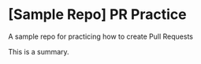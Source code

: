 # [Sample Repo] PR Practice
A sample repo for practicing how to create Pull Requests

This is a summary.